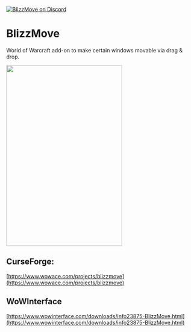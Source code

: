 [![BlizzMove on Discord](https://img.shields.io/badge/Discord-BlizzMove-blue.svg?style=flat)](https://discord.gg/CNgj8Ug)

# BlizzMove
World of Warcraft add-on to make certain windows movable via drag & drop.

<img src="https://github.com/zanony/BlizzMove/blob/master/header.gif" width="307" height="480">

## CurseForge:
[https://www.wowace.com/projects/blizzmove](https://www.wowace.com/projects/blizzmove)

## WoWInterface
[https://www.wowinterface.com/downloads/info23875-BlizzMove.html](https://www.wowinterface.com/downloads/info23875-BlizzMove.html)



